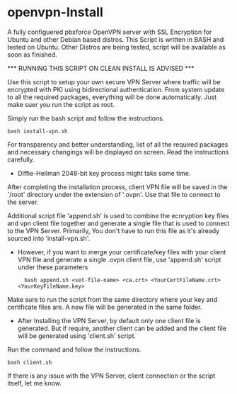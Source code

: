 # openvpn-Install
A fully configuered pbxforce OpenVPN server with SSL Encryption for Ubuntu and other Debian based distros.
This Script is written in BASH and tested on Ubuntu. Other Distros are being tested, script will be available as soon as finished.

*** RUNNING THIS SCRIPT ON CLEAN INSTALL IS ADVISED ***

Use this script to setup your own secure VPN Server where traffic will be encrypted with PKI using bidirectional authentication. From system update to all the required packages, everything will be done automatically. Just make suer you run the script as root.

Simply run the bash script and follow the instructions.

    bash install-vpn.sh

For transparency and better understanding, list of all the required packages and necessary changings will be displayed on screen. Read the instructions carefully.

* Diffie-Hellman 2048-bit key process might take some time. 

After completing the installation process, client VPN file will be saved in the '/root' directory under the extension of '.ovpn'. Use that file to connect to the server.

Additional script file 'append.sh' is used to combine the ecnryption key files and vpn client file together and generate a single file that is used to connect to the VPN Server. Primarily, You don't have to run this file as it's already sourced into 'install-vpn.sh'.

* However, if you want to merge your certificate/key files with your client VPN file and generate a single .ovpn client file, use 'append.sh' script under these parameters
    
        bash append.sh <set-file-name> <ca.crt> <YourCertFileName.crt> <YourKeyFileName.key>

Make sure to run the script from the same directory where your key and certificate files are. A new file will be generated in the same folder.

* After Installing the VPN Server, by default only one client file is generated. But if require, another client can be added and the client file will be generated using 'client.sh' script. 

Run the command and follow the instructions.

    bash client.sh
    
If there is any issue with the VPN Server, client connection or the script itself, let me know.
